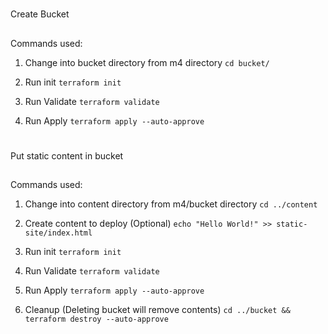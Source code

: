 #
Create Bucket

##
Commands used:

1. Change into bucket directory from m4 directory
`cd bucket/`

1. Run init
`terraform init`



1. Run Validate
`terraform validate`

1. Run Apply
`terraform apply --auto-approve`

#
Put static content in bucket

##
Commands used:

1. Change into content directory from m4/bucket directory
`cd ../content`

1. Create content to deploy (Optional)
`echo "Hello World!" >> static-site/index.html`

1. Run init
`terraform init`

1. Run Validate
`terraform validate`

1. Run Apply
`terraform apply --auto-approve`

1. Cleanup (Deleting bucket will remove contents)
`cd ../bucket && terraform destroy --auto-approve`
